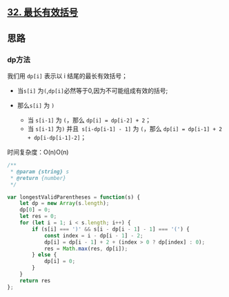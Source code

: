 ## [32. 最长有效括号](https://leetcode-cn.com/problems/longest-valid-parentheses/)

## 思路
### dp方法
我们用 `dp[i]` 表示以 i 结尾的最长有效括号；

- 当`s[i]` 为`(`,`dp[i]`必然等于0,因为不可能组成有效的括号;

- 那么`s[i]` 为 `)`
    - 当 `s[i-1]` 为 `(`，那么 `dp[i] = dp[i-2] + 2`；
    - 当 `s[i-1]` 为`)` 并且` s[i-dp[i-1] - 1]` 为 `(`，那么 `dp[i] = dp[i-1] + 2 + dp[i-dp[i-1]-2]`；

时间复杂度：O(n)O(n)
```js
/**
 * @param {string} s
 * @return {number}
 */

var longestValidParentheses = function(s) {
    let dp = new Array(s.length);
    dp[0] = 0;
    let res = 0;
    for (let i = 1; i < s.length; i++) {
        if (s[i] === ')' && s[i - dp[i - 1] - 1] === '(') {
            const index = i - dp[i - 1] - 2;
            dp[i] = dp[i - 1] + 2 + (index > 0 ? dp[index] : 0);
            res = Math.max(res, dp[i]);
        } else {
            dp[i] = 0;
        }
    }
    return res
};


```